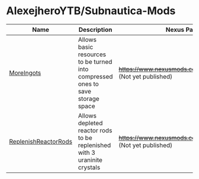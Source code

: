 # AlexejheroYTB/Subnautica-Mods 

| Name | Description | Nexus Page Link | 
|-|-|-|
| <a href=https://github.com/AlexejheroYTB/Subnautica-Mods/tree/master/MoreIngots> MoreIngots </a> | Allows basic resources to be turned into compressed ones to save storage space | <strike>https://www.nexusmods.com/subnautica/mods/60</strike> (Not yet published) |
| <a href=https://github.com/AlexejheroYTB/Subnautica-Mods/tree/master/ReplenishReactorRods> ReplenishReactorRods </a> | Allows depleted reactor rods to be replenished with 3 uraninite crystals | <strike>https://www.nexusmods.com/subnautica/mods/62</strike> (Not yet published) |
